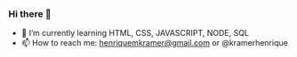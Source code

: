 ### Hi there 👋

- 🌱 I’m currently learning HTML, CSS, JAVASCRIPT, NODE, SQL
- 📫 How to reach me: henriquemkramer@gmail.com or @kramerhenrique 

